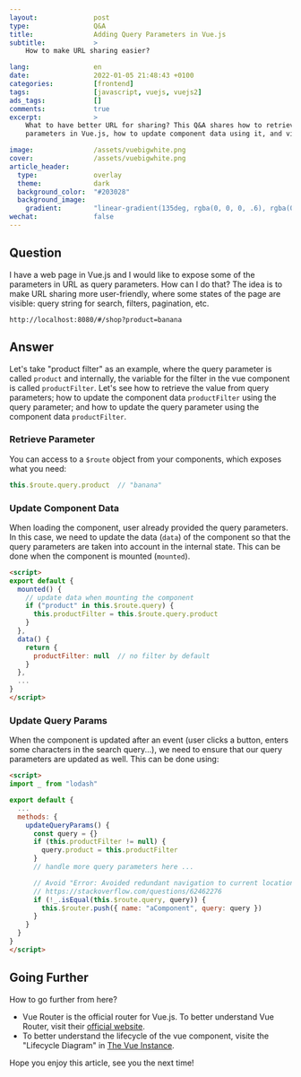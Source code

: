 ```yaml
---
layout:              post
type:                Q&A
title:               Adding Query Parameters in Vue.js
subtitle:            >
    How to make URL sharing easier?

lang:                en
date:                2022-01-05 21:48:43 +0100
categories:          [frontend]
tags:                [javascript, vuejs, vuejs2]
ads_tags:            []
comments:            true
excerpt:             >
    What to have better URL for sharing? This Q&A shares how to retrieve query
    parameters in Vue.js, how to update component data using it, and vise versa.

image:               /assets/vuebigwhite.png
cover:               /assets/vuebigwhite.png
article_header:
  type:              overlay
  theme:             dark
  background_color:  "#203028"
  background_image:
    gradient:        "linear-gradient(135deg, rgba(0, 0, 0, .6), rgba(0, 0, 0, .4))"
wechat:              false
---
```


## Question

I have a web page in Vue.js and I would like to expose some of the parameters in
URL as query parameters. How can I do that? The idea is to make URL sharing more
user-friendly, where some states of the page are visible: query string for
search, filters, pagination, etc.

```
http://localhost:8080/#/shop?product=banana
```

## Answer

Let's take "product filter" as an example, where the query parameter is called
`product` and internally, the variable for the filter in the vue component is
called `productFilter`. Let's see how to retrieve the value from query
parameters; how to update the component data
`productFilter` using the query parameter; and how to update the query parameter
using the component data `productFilter`.

### Retrieve Parameter

You can access to a `$route` object from your components, which exposes what you
need:

```js
this.$route.query.product  // "banana"
```

### Update Component Data

When loading the component, user already provided the query parameters. In this
case, we need to update the data (`data`) of the component so that the query
parameters are taken into account in the internal state. This can be done when
the component is mounted (`mounted`).

```html
<script>
export default {
  mounted() {
    // update data when mounting the component
    if ("product" in this.$route.query) {
      this.productFilter = this.$route.query.product
    }
  },
  data() {
    return {
      productFilter: null  // no filter by default
    }
  },
  ...
}
</script>
```

### Update Query Params

When the component is updated after an event (user clicks a button, enters some
characters in the search query...), we need to ensure that our query parameters are
updated as well. This can be done using:

```html
<script>
import _ from "lodash"

export default {
  ...
  methods: {
    updateQueryParams() {
      const query = {}
      if (this.productFilter != null) {
        query.product = this.productFilter
      }
      // handle more query parameters here ...

      // Avoid "Error: Avoided redundant navigation to current location"
      // https://stackoverflow.com/questions/62462276
      if (!_.isEqual(this.$route.query, query)) {
        this.$router.push({ name: "aComponent", query: query })
      }
    }
  }
}
</script>
```

## Going Further

How to go further from here?

- Vue Router is the official router for Vue.js. To better understand Vue Router,
  visit their [official website](https://router.vuejs.org/).
- To better understand the lifecycle of the vue component, visite the "Lifecycle
  Diagram" in [The Vue Instance](https://vuejs.org/v2/guide/instance.html).

Hope you enjoy this article, see you the next time!
